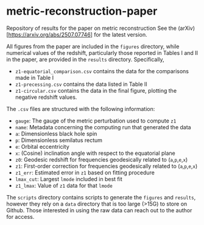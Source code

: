 # metric-reconstruction-paper
Repository of results for the paper on metric reconstruction
See the (arXiv)[https://arxiv.org/abs/2507.07746] for the latest version.

All figures from the paper are included in the `figures` directory, while numerical values of the redshift, particularly those reported in Tables I and II in the paper, are provided in the `results` directory. Specifically,

* `z1-equatorial_comparison.csv` contains the data for the comparisons made in Table I
* `z1-precessing.csv` contains the data listed in Table II
* `z1-circular.csv` contains the data in the final figure, plotting the negative redshift values.

The `.csv` files are structured with the following information:

* `gauge`: The gauge of the metric perturbation used to compute `z1`
* `name`: Metadata concerning the computing run that generated the data
* `a`: Dimensionless black hole spin
* `p`: Dimensionless semilatus rectum
* `e`: Orbital eccentricity
* `x`: (Cosine) inclination angle with respect to the equatorial plane
* `z0`: Geodesic redshift for frequencies geodesically related to (`a`,`p`,`e`,`x`)
* `z1`: First-order correction for frequencies geodesically related to (`a`,`p`,`e`,`x`)
* `z1_err`: Estimated error in `z1` based on fitting procedure
* `lmax_cut`: Largest `lmode` included in best fit
* `z1_lmax`: Value of `z1` data for that `lmode`

The `scripts` directory contains scripts to generate the `figures` and `results`, however they rely on a `data` directory that is too large (>15G) to store on Github. Those interested in using the raw data can reach out to the author for access.
